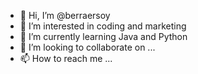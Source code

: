 - 👋 Hi, I’m @berraersoy
- 👀 I’m interested in coding and marketing
- 🌱 I’m currently learning Java and Python
- 💞️ I’m looking to collaborate on ...
- 📫 How to reach me ...

<!---
berraersoy/berraersoy is a ✨ special ✨ repository because its `README.md` (this file) appears on your GitHub profile.
You can click the Preview link to take a look at your changes.
--->
